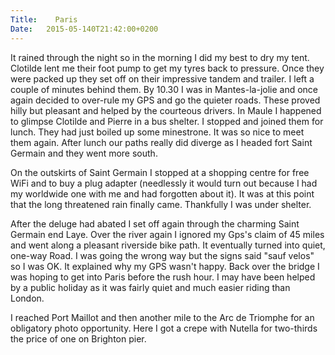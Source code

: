 ```yaml
---
Title:    Paris
Date:   2015-05-140T21:42:00+0200
---
```


It rained through the night so in the morning I did my best to dry my tent. Clotilde lent me their foot pump to get my tyres back to pressure. Once they were packed up they set off on their impressive tandem and trailer. I left a couple of minutes behind them. By 10.30 I was in Mantes-la-jolie and once again decided to over-rule my GPS and go the quieter roads. These proved hilly but pleasant and helped by the courteous drivers. In Maule I happened to glimpse Clotilde and Pierre in a bus shelter. I stopped and joined them for lunch. They had just boiled up some minestrone. It was so nice to meet them again. After lunch our paths really did diverge as I headed fort Saint Germain and they went more south.

On the outskirts of Saint Germain I stopped at a shopping centre for free WiFi and to buy a plug adapter (needlessly it would turn out because I had my worldwide one with me and had forgotten about it). It was at this point that the long threatened rain finally came. Thankfully I was under shelter.

After the deluge had abated I set off again through the charming Saint Germain end Laye. Over the river again I ignored my Gps's claim of 45 miles and went along a pleasant riverside bike path. It eventually turned into quiet, one-way Road. I was going the wrong way but the signs said "sauf velos" so I was OK. It explained why my GPS wasn't happy. Back over the bridge I was hoping to get into Paris before the rush hour. I may have been helped by a public holiday as it was fairly quiet and much easier riding than London.

I reached Port Maillot and then another mile to the Arc de Triomphe for an obligatory photo opportunity. Here I got a crepe with Nutella for two-thirds the price of one on Brighton pier.
